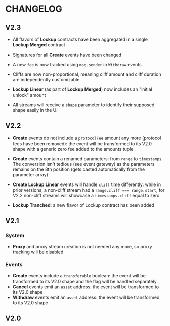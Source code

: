 # CHANGELOG

## V2.3

- All flavors of **Lockup** contracts have been aggregated in a single **Lockup Merged** contract

- Signatures for all **Create** events have been changed

- A new `fee` is now tracked using `msg.sender` in `Withdraw` events

- Cliffs are now non-proportional, meaning cliff amount and cliff duration are independently customizable

- **Lockup Linear** (as part of **Lockup Merged**) now includes an "initial unlock" amount

- All streams will receive a `shape` parameter to identify their supposed shape easily in the UI

## V2.2

- **Create** events do not include a `protocolFee` amount any more (protocol fees have been removed): the event will be
  transformed to its V2.0 shape with a generic zero fee added to the amounts tuple

- **Create** events contain a renamed parameters: from `range` to `timestamps`. The conversion isn't tedious (see event
  gateway) as the parameters remains on the 8th position (gets casted automatically from the parameter array)

- **Create Lockup Linear** events will handle `cliff` time differently: while in prior versions, a non-cliff stream had
  a `range.cliff === range.start`, for V2.2 non-cliff streams will showcase a `timestamps.cliff` equal to zero

- **Lockup Tranched**: a new flavor of Lockup contract has been added

## V2.1

### System

- **Proxy** and proxy stream creation is not needed any more, so proxy tracking will be disabled

### Events

- **Create** events include a `transferable` boolean: the event will be transformed to its V2.0 shape and the flag will
  be handled separately
- **Cancel** events emit an `asset` address: the event will be transformed to its V2.0 shape
- **Withdraw** events emit an `asset` address: the event will be transformed to its V2.0 shape

## V2.0
